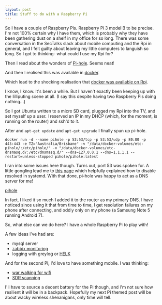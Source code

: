 ```yaml
---
layout: post
title: Stuff to do with a Raspberry Pi
---
```


So I have a couple of Raspberry Pis. Raspberry Pi 3 model B to be precise. I'm not 100% certain why I have them, which is probably why they have been gathering dust on a shelf in my office for so long. There was some conversation in the SecTalks slack about mobile computing and the Rpi in general, and I felt guilty about leaving my little computers to languish so long. So I got to thinking- what could I use my Rpi for?

Then I read about the wonders of [Pi-hole](https://pi-hole.net/). Seems neat!

And then I realised this was available in [docker](https://github.com/pi-hole/docker-pi-hole).

Which lead to the shocking realisation that [docker was available on Rpi](https://www.raspberrypi.org/blog/docker-comes-to-raspberry-pi/).

I know, I know. It's been a while. But I haven't exactly been keeping up with the lilliputing scene at all. (I say this despite having two Raspberry Pis doing nothing...)

So I got Ubuntu written to a micro SD card, plugged my Rpi into the TV, and set myself up a user. I reserved an IP in my DHCP (which, for the moment, is running on the router) and ssh'd to it.

After and `apt-get update` and `apt-get upgrade` I finally spun up pi-hole.

`docker run -d --name pihole -p 53:53/tcp -p 53:53/udp -p 80:80 -p 443:443 -e TZ="Australia/Brisbane" -v "/data/docker-volumes/etc-pihole/:/etc/pihole/" -v "/data/docker-volumes/etc-dnsmasq.d/:/etc/dnsmasq.d/" --dns=127.0.0.1 --dns=1.1.1.1 --restart=unless-stopped pihole/pihole:latest`

I ran into some issues here though. Turns out, port 53 was spoken for. A little googling lead me to [this page](https://askubuntu.com/questions/907246/how-to-disable-systemd-resolved-in-ubuntu) which helpfully explained how to disable resolved in systemd. With that done, pi-hole was happy to act as a DNS server for me!

[pihole](danspanner.github.io/img/pihole.png)

In fact, I liked it so much I added it to the router as my primary DNS. I have noticed since using it that from time to time, I get resolution failures on my phone after connecting, and oddly only on my phone (a Samsung Note 5 running Android 7).
 
So, what else can we do here? I have a whole Raspberry Pi to play with!

A few ideas I've had are:

- mysql server
- [zabbix monitoring](https://www.zabbix.com/)
- logging with greylog or [HELK](https://github.com/Cyb3rWard0g/HELK/wiki/Installation)

And for the second Pi, I'd love to have something mobile. I was thinking:

- [war walking for wifi](https://ozhack.com/products/awus036nha-802-11b-g-n-wireless-usb-adapter?variant=43245778375)
- [SDR scanning](https://ozhack.com/collections/software-defined-radio/products/rtl-sdr-r820t2-rtl2832u)

I'll have to source a decent battery for the Pi though, and I'm not sure how resilient it will be in a backpack. Hopefully my next Pi themed post will be about wacky wireless shenanigans, only time will tell.
